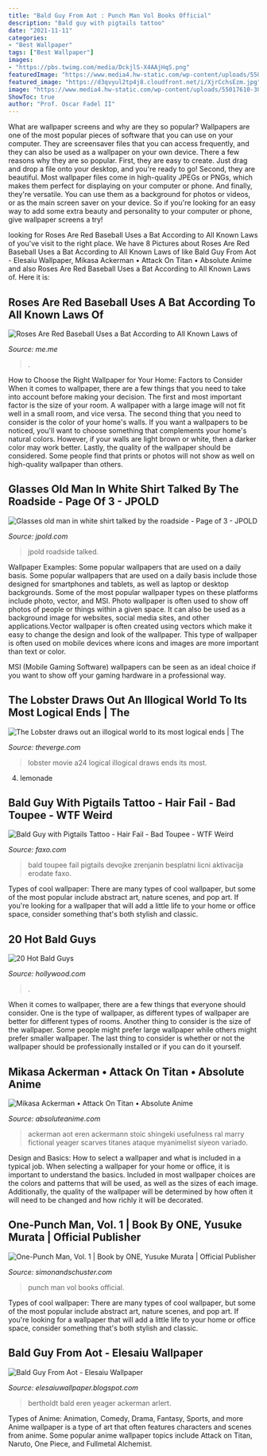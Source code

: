 ```yaml
---
title: "Bald Guy From Aot : Punch Man Vol Books Official"
description: "Bald guy with pigtails tattoo"
date: "2021-11-11"
categories:
- "Best Wallpaper"
tags: ["Best Wallpaper"]
images:
- "https://pbs.twimg.com/media/DckjlS-X4AAjHqS.png"
featuredImage: "https://www.media4.hw-static.com/wp-content/uploads/55017610-3000x1996.jpg"
featured_image: "https://d3qvyul2tp4j8.cloudfront.net/i/XjrCchsEzm.jpg"
image: "https://www.media4.hw-static.com/wp-content/uploads/55017610-3000x1996.jpg"
ShowToc: true
author: "Prof. Oscar Fadel II"
---
```



What are wallpaper screens and why are they so popular?
Wallpapers are one of the most popular pieces of software that you can use on your computer. They are screensaver files that you can access frequently, and they can also be used as a wallpaper on your own device. There a few reasons why they are so popular. First, they are easy to create. Just drag and drop a file onto your desktop, and you're ready to go! Second, they are beautiful. Most wallpaper files come in high-quality JPEGs or PNGs, which makes them perfect for displaying on your computer or phone. And finally, they're versatile. You can use them as a background for photos or videos, or as the main screen saver on your device. So if you're looking for an easy way to add some extra beauty and personality to your computer or phone, give wallpaper screens a try!

	

		
looking for Roses Are Red Baseball Uses a Bat According to All Known Laws of you've visit to the right place. We have 8 Pictures about Roses Are Red Baseball Uses a Bat According to All Known Laws of like Bald Guy From Aot - Elesaiu Wallpaper, Mikasa Ackerman • Attack On Titan • Absolute Anime and also Roses Are Red Baseball Uses a Bat According to All Known Laws of. Here it is:
		
    
## Roses Are Red Baseball Uses A Bat According To All Known Laws Of

<img loading=lazy src="https://pics.me.me/thumb_roses-are-red-baseball-uses-a-bat-according-to-all-63461350.png" onerror="this.onerror=null;this.src='https://tse4.mm.bing.net/th?id=OIP.uiHF63zW1q0CNCXopsLe5AAAAA&amp;pid=15.1';" alt="Roses Are Red Baseball Uses a Bat According to All Known Laws of">

_Source: me.me_

>. 

	

How to Choose the Right Wallpaper for Your Home: Factors to Consider
When it comes to wallpaper, there are a few things that you need to take into account before making your decision. The first and most important factor is the size of your room. A wallpaper with a large image will not fit well in a small room, and vice versa. 
The second thing that you need to consider is the color of your home's walls. If you want a wallpapers to be noticed, you'll want to choose something that complements your home's natural colors. However, if your walls are light brown or white, then a darker color may work better. 
Lastly, the quality of the wallpaper should be considered. Some people find that prints or photos will not show as well on high-quality wallpaper than others.

    
## Glasses Old Man In White Shirt Talked By The Roadside - Page Of 3 - JPOLD

<img loading=lazy src="https://www.jpold.com/img/2019/09/477192c4ca0a279.jpg" onerror="this.onerror=null;this.src='https://tse4.mm.bing.net/th?id=OIP.iYAeJRWcHXn7v_6aOybc2AHaLQ&amp;pid=15.1';" alt="Glasses old man in white shirt talked by the roadside - Page of 3 - JPOLD">

_Source: jpold.com_

>jpold roadside talked. 

	

Wallpaper Examples: Some popular wallpapers that are used on a daily basis.
Some popular wallpapers that are used on a daily basis include those designed for smartphones and tablets, as well as laptop or desktop backgrounds. Some of the most popular wallpaper types on these platforms include photo, vector, and MSI. 
Photo wallpaper is often used to show off photos of people or things within a given space. It can also be used as a background image for websites, social media sites, and other applications.Vector wallpaper is often created using vectors which make it easy to change the design and look of the wallpaper. This type of wallpaper is often used on mobile devices where icons and images are more important than text or color. 

MSI (Mobile Gaming Software) wallpapers can be seen as an ideal choice if you want to show off your gaming hardware in a professional way.

    
## The Lobster Draws Out An Illogical World To Its Most Logical Ends | The

<img loading=lazy src="https://cdn.vox-cdn.com/thumbor/Cjc6Y7RK3WIiihRQHSin4FZ1Gbk=/cdn.vox-cdn.com/uploads/chorus_asset/file/6494117/LobsterTransformation.0.png" onerror="this.onerror=null;this.src='https://tse2.mm.bing.net/th?id=OIP.BWHMz6HSCT6xP-jJ0pu3MgHaD6&amp;pid=15.1';" alt="The Lobster draws out an illogical world to its most logical ends | The">

_Source: theverge.com_

>lobster movie a24 logical illogical draws ends its most. 

	

4. lemonade 

    
## Bald Guy With Pigtails Tattoo - Hair Fail - Bad Toupee - WTF Weird

<img loading=lazy src="https://d3qvyul2tp4j8.cloudfront.net/i/XjrCchsEzm.jpg" onerror="this.onerror=null;this.src='https://tse3.mm.bing.net/th?id=OIP.s_lU09xzhts0NWa1IvPR9gHaKE&amp;pid=15.1';" alt="Bald Guy with Pigtails Tattoo - Hair Fail - Bad Toupee - WTF Weird">

_Source: faxo.com_

>bald toupee fail pigtails devojke zrenjanin besplatni licni aktivacija erodate faxo. 

	

Types of cool wallpaper:
There are many types of cool wallpaper, but some of the most popular include abstract art, nature scenes, and pop art. If you're looking for a wallpaper that will add a little life to your home or office space, consider something that's both stylish and classic.

    
## 20 Hot Bald Guys

<img loading=lazy src="https://www.media4.hw-static.com/wp-content/uploads/55017610-3000x1996.jpg" onerror="this.onerror=null;this.src='https://tse3.mm.bing.net/th?id=OIP.LNsJ1NtxEfVcyYujZyn7BgHaE7&amp;pid=15.1';" alt="20 Hot Bald Guys">

_Source: hollywood.com_

>. 

	

When it comes to wallpaper, there are a few things that everyone should consider. One is the type of wallpaper, as different types of wallpaper are better for different types of rooms. Another thing to consider is the size of the wallpaper. Some people might prefer large wallpaper while others might prefer smaller wallpaper. The last thing to consider is whether or not the wallpaper should be professionally installed or if you can do it yourself.

    
## Mikasa Ackerman • Attack On Titan • Absolute Anime

<img loading=lazy src="https://www.absoluteanime.com/attack_on_titan/mikasa[6].jpg" onerror="this.onerror=null;this.src='https://tse2.mm.bing.net/th?id=OIP.nb5lG_4bv0avykoWu3DpqQAAAA&amp;pid=15.1';" alt="Mikasa Ackerman • Attack On Titan • Absolute Anime">

_Source: absoluteanime.com_

>ackerman aot eren ackermann stoic shingeki usefulness ral marry fictional yeager scarves titanes ataque myanimelist siyeon variado. 

	

Design and Basics: How to select a wallpaper and what is included in a typical job.
When selecting a wallpaper for your home or office, it is important to understand the basics. Included in most wallpaper choices are the colors and patterns that will be used, as well as the sizes of each image. Additionally, the quality of the wallpaper will be determined by how often it will need to be changed and how richly it will be decorated.

    
## One-Punch Man, Vol. 1 | Book By ONE, Yusuke Murata | Official Publisher

<img loading=lazy src="https://d28hgpri8am2if.cloudfront.net/book_images/onix/cvr9781421585642/one-punch-man-vol-1-9781421585642_hr.jpg" onerror="this.onerror=null;this.src='https://tse2.mm.bing.net/th?id=OIP.FDIGY5BaiJt5GymYknPo4AHaLH&amp;pid=15.1';" alt="One-Punch Man, Vol. 1 | Book by ONE, Yusuke Murata | Official Publisher">

_Source: simonandschuster.com_

>punch man vol books official. 

	

Types of cool wallpaper:
There are many types of cool wallpaper, but some of the most popular include abstract art, nature scenes, and pop art. If you're looking for a wallpaper that will add a little life to your home or office space, consider something that's both stylish and classic.

    
## Bald Guy From Aot - Elesaiu Wallpaper

<img loading=lazy src="https://pbs.twimg.com/media/DckjlS-X4AAjHqS.png" onerror="this.onerror=null;this.src='https://tse1.mm.bing.net/th?id=OIP.ZE_Vj9N4IU8Ti2hZKRIA6QHaLV&amp;pid=15.1';" alt="Bald Guy From Aot - Elesaiu Wallpaper">

_Source: elesaiuwallpaper.blogspot.com_

>bertholdt bald eren yeager ackerman arlert. 

	

Types of Anime: Animation, Comedy, Drama, Fantasy, Sports, and more
Anime wallpaper is a type of art that often features characters and scenes from anime. Some popular anime wallpaper topics include Attack on Titan, Naruto, One Piece, and Fullmetal Alchemist.

